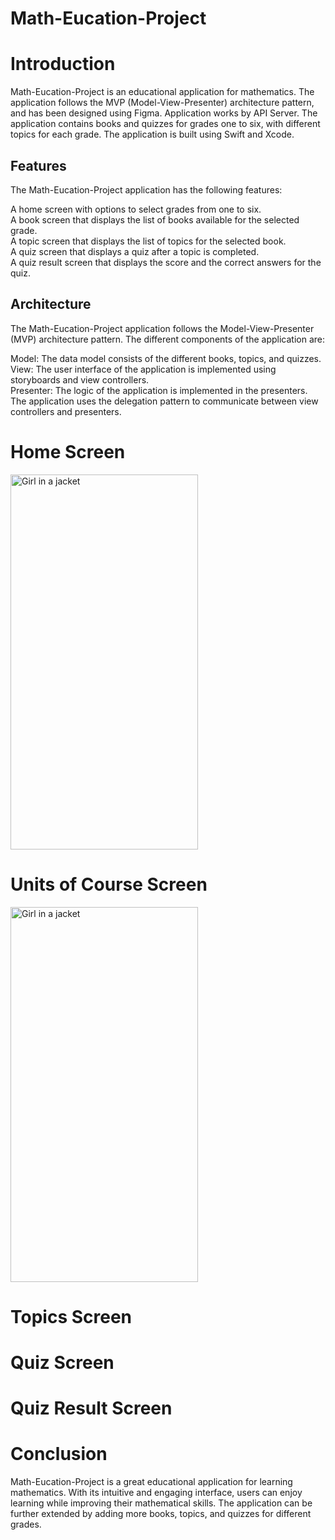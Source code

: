 # Math-Eucation-Project

<h1>Introduction</h1>



Math-Eucation-Project is an educational application for mathematics. The application follows the MVP (Model-View-Presenter) architecture pattern, and has been designed using Figma. Application works by API Server. 
The application contains books and quizzes for grades one to six, with different topics for each grade. The application is built using Swift and Xcode.

<h2>Features</h2>

The Math-Eucation-Project application has the following features:</br>

A home screen with options to select grades from one to six.</br>
A book screen that displays the list of books available for the selected grade.</br>
A topic screen that displays the list of topics for the selected book.</br>
A quiz screen that displays a quiz after a topic is completed.</br>
A quiz result screen that displays the score and the correct answers for the quiz.</br>

<h2>Architecture</h2>

The Math-Eucation-Project application follows the Model-View-Presenter (MVP) architecture pattern. The different components of the application are:</br>

Model: The data model consists of the different books, topics, and quizzes.</br>
View: The user interface of the application is implemented using storyboards and view controllers.</br>
Presenter: The logic of the application is implemented in the presenters.</br>
The application uses the delegation pattern to communicate between view controllers and presenters.</br>



<h1>Home Screen</h1>

<img src="https://github.com/sher304/Math-Eucation-Project/assets/87121837/6d4f7d8e-80f1-48a4-95ff-92056145d239" alt="Girl in a jacket" width="300" height="600">


<h1>Units of Course Screen</h1>


<img src="https://github.com/sher304/Math-Eucation-Project/assets/87121837/159b36c5-e17f-48c2-bde0-1d71473987f3" alt="Girl in a jacket" width="300" height="600">

<h1>Topics Screen</h1>

<h1>Quiz Screen</h1>

<h1>Quiz Result Screen</h1>

<h1>Conclusion</h1>

Math-Eucation-Project is a great educational application for learning mathematics. With its intuitive and engaging interface, users can enjoy learning while improving their mathematical skills. The application can be further extended by adding more books, topics, and quizzes for different grades.
